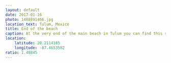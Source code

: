 ```yaml
---
layout: default
date: 2017-01-16
photo: 1488891466.jpg
location_text: Tulum, Mexico
title: End of the beach
caption: At the very end of the main beach in Tulum you can find this spot with fewer people and quiet hotels. The water is cristal clear! So beautiful :O
location:
    latitude: 20.2114185
    longitude: -87.4653502
ratio: 1.40845
---
```

